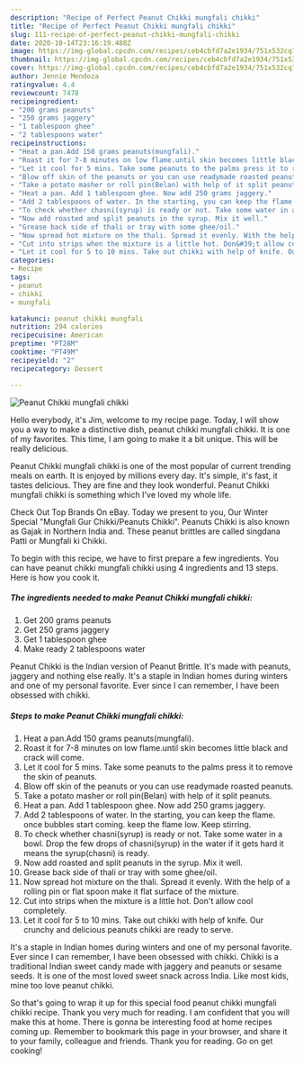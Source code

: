 ```yaml
---
description: "Recipe of Perfect Peanut Chikki mungfali chikki"
title: "Recipe of Perfect Peanut Chikki mungfali chikki"
slug: 111-recipe-of-perfect-peanut-chikki-mungfali-chikki
date: 2020-10-14T23:16:19.488Z
image: https://img-global.cpcdn.com/recipes/ceb4cbfd7a2e1934/751x532cq70/peanut-chikki-mungfali-chikki-recipe-main-photo.jpg
thumbnail: https://img-global.cpcdn.com/recipes/ceb4cbfd7a2e1934/751x532cq70/peanut-chikki-mungfali-chikki-recipe-main-photo.jpg
cover: https://img-global.cpcdn.com/recipes/ceb4cbfd7a2e1934/751x532cq70/peanut-chikki-mungfali-chikki-recipe-main-photo.jpg
author: Jennie Mendoza
ratingvalue: 4.4
reviewcount: 7478
recipeingredient:
- "200 grams peanuts"
- "250 grams jaggery"
- "1 tablespoon ghee"
- "2 tablespoons water"
recipeinstructions:
- "Heat a pan.Add 150 grams peanuts(mungfali)."
- "Roast it for 7-8 minutes on low flame.until skin becomes little black and crack will come."
- "Let it cool for 5 mins. Take some peanuts to the palms press it to remove the skin of peanuts."
- "Blow off skin of the peanuts or you can use readymade roasted peanuts."
- "Take a potato masher or roll pin(Belan) with help of it split peanuts."
- "Heat a pan. Add 1 tablespoon ghee. Now add 250 grams jaggery."
- "Add 2 tablespoons of water. In the starting, you can keep the flame. once bubbles start coming. keep the flame low. Keep stirring."
- "To check whether chasni(syrup) is ready or not. Take some water in a bowl. Drop the few drops of chasni(syrup) in the water if it gets hard it means the syrup(chasni) is ready."
- "Now add roasted and split peanuts in the syrup. Mix it well."
- "Grease back side of thali or tray with some ghee/oil."
- "Now spread hot mixture on the thali. Spread it evenly. With the help of a rolling pin or flat spoon make it flat surface of the mixture."
- "Cut into strips when the mixture is a little hot. Don&#39;t allow cool completely."
- "Let it cool for 5 to 10 mins. Take out chikki with help of knife. Our crunchy and delicious peanuts chikki are ready to serve."
categories:
- Recipe
tags:
- peanut
- chikki
- mungfali

katakunci: peanut chikki mungfali 
nutrition: 294 calories
recipecuisine: American
preptime: "PT28M"
cooktime: "PT49M"
recipeyield: "2"
recipecategory: Dessert

---
```



![Peanut Chikki mungfali chikki](https://img-global.cpcdn.com/recipes/ceb4cbfd7a2e1934/751x532cq70/peanut-chikki-mungfali-chikki-recipe-main-photo.jpg)

Hello everybody, it's Jim, welcome to my recipe page. Today, I will show you a way to make a distinctive dish, peanut chikki mungfali chikki. It is one of my favorites. This time, I am going to make it a bit unique. This will be really delicious.

Peanut Chikki mungfali chikki is one of the most popular of current trending meals on earth. It is enjoyed by millions every day. It's simple, it's fast, it tastes delicious. They are fine and they look wonderful. Peanut Chikki mungfali chikki is something which I've loved my whole life.

Check Out Top Brands On eBay. Today we present to you, Our Winter Special &#34;Mungfali Gur Chikki/Peanuts Chikki&#34;. Peanuts Chikki is also known as Gajak in Northern India and. These peanut brittles are called singdana Patti or Mungfali ki Chikki.


To begin with this recipe, we have to first prepare a few ingredients. You can have peanut chikki mungfali chikki using 4 ingredients and 13 steps. Here is how you cook it.

<!--inarticleads1-->

##### The ingredients needed to make Peanut Chikki mungfali chikki:

1. Get 200 grams peanuts
1. Get 250 grams jaggery
1. Get 1 tablespoon ghee
1. Make ready 2 tablespoons water


Peanut Chikki is the Indian version of Peanut Brittle. It&#39;s made with peanuts, jaggery and nothing else really. It&#39;s a staple in Indian homes during winters and one of my personal favorite. Ever since I can remember, I have been obsessed with chikki. 

<!--inarticleads2-->

##### Steps to make Peanut Chikki mungfali chikki:

1. Heat a pan.Add 150 grams peanuts(mungfali).
1. Roast it for 7-8 minutes on low flame.until skin becomes little black and crack will come.
1. Let it cool for 5 mins. Take some peanuts to the palms press it to remove the skin of peanuts.
1. Blow off skin of the peanuts or you can use readymade roasted peanuts.
1. Take a potato masher or roll pin(Belan) with help of it split peanuts.
1. Heat a pan. Add 1 tablespoon ghee. Now add 250 grams jaggery.
1. Add 2 tablespoons of water. In the starting, you can keep the flame. once bubbles start coming. keep the flame low. Keep stirring.
1. To check whether chasni(syrup) is ready or not. Take some water in a bowl. Drop the few drops of chasni(syrup) in the water if it gets hard it means the syrup(chasni) is ready.
1. Now add roasted and split peanuts in the syrup. Mix it well.
1. Grease back side of thali or tray with some ghee/oil.
1. Now spread hot mixture on the thali. Spread it evenly. With the help of a rolling pin or flat spoon make it flat surface of the mixture.
1. Cut into strips when the mixture is a little hot. Don&#39;t allow cool completely.
1. Let it cool for 5 to 10 mins. Take out chikki with help of knife. Our crunchy and delicious peanuts chikki are ready to serve.


It&#39;s a staple in Indian homes during winters and one of my personal favorite. Ever since I can remember, I have been obsessed with chikki. Chikki is a traditional Indian sweet candy made with jaggery and peanuts or sesame seeds. It is one of the most loved sweet snack across India. Like most kids, mine too love peanut chikki. 

So that's going to wrap it up for this special food peanut chikki mungfali chikki recipe. Thank you very much for reading. I am confident that you will make this at home. There is gonna be interesting food at home recipes coming up. Remember to bookmark this page in your browser, and share it to your family, colleague and friends. Thank you for reading. Go on get cooking!
